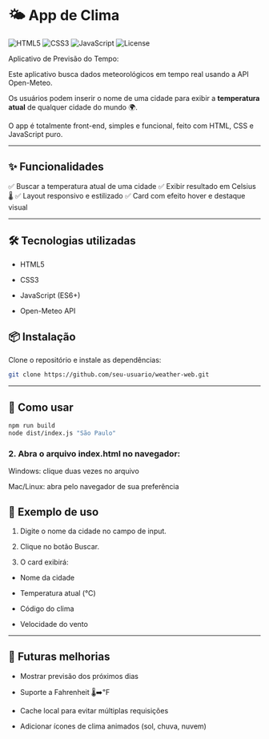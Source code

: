 # 🌤️ App de Clima

![HTML5](https://img.shields.io/badge/HTML5-E34F26?logo=html5&logoColor=white) 
![CSS3](https://img.shields.io/badge/CSS3-1572B6?logo=css3&logoColor=white) 
![JavaScript](https://img.shields.io/badge/JavaScript-F7DF1E?logo=javascript&logoColor=black)
![License](https://img.shields.io/badge/license-MIT-lightgrey)

Aplicativo de Previsão do Tempo:

Este aplicativo busca dados meteorológicos em tempo real usando a API Open-Meteo. 

Os usuários podem inserir o nome de uma cidade para exibir a **temperatura atual** de qualquer cidade do mundo 🌍. 

O app é totalmente front-end, simples e funcional, feito com HTML, CSS e JavaScript puro.

---

## ✨ Funcionalidades

✅ Buscar a temperatura atual de uma cidade
✅ Exibir resultado em Celsius 🌡️
✅ Layout responsivo e estilizado
✅ Card com efeito hover e destaque visual

---
## 🛠️ Tecnologias utilizadas

- HTML5

- CSS3

- JavaScript (ES6+)

- Open-Meteo API

## 📦 Instalação

Clone o repositório e instale as dependências:

```bash
git clone https://github.com/seu-usuario/weather-web.git
```
---
## 🚀 Como usar

```bash
npm run build
node dist/index.js "São Paulo"
```

### 2. Abra o arquivo index.html no navegador:

Windows: clique duas vezes no arquivo

Mac/Linux: abra pelo navegador de sua preferência

## 📌 Exemplo de uso

1. Digite o nome da cidade no campo de input.

2. Clique no botão Buscar.

3. O card exibirá:

- Nome da cidade

- Temperatura atual (°C)

- Código do clima

- Velocidade do vento

---
## 🔮 Futuras melhorias

- Mostrar previsão dos próximos dias

- Suporte a Fahrenheit 🌡️➡️℉

- Cache local para evitar múltiplas requisições

- Adicionar ícones de clima animados (sol, chuva, nuvem)
